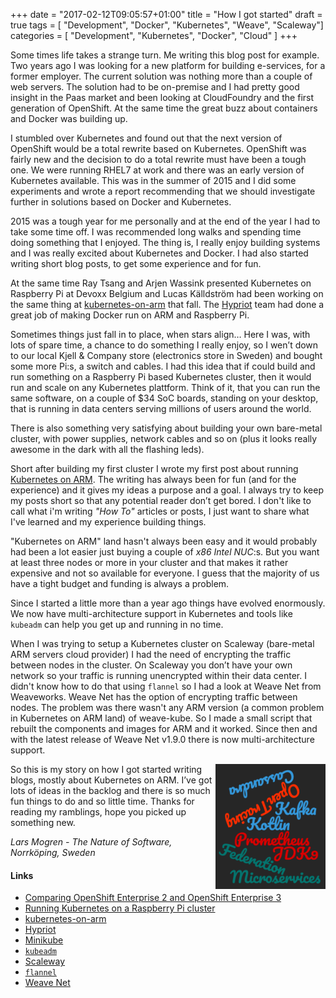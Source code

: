 +++
date = "2017-02-12T09:05:57+01:00"
title = "How I got started"
draft = true
tags = [ "Development", "Docker", "Kubernetes", "Weave", "Scaleway"]
categories = [ "Development", "Kubernetes", "Docker", "Cloud" ]
+++

Some times life takes a strange turn. Me writing this blog post for example. Two years ago I was looking for a
new platform for building e-services, for a former employer. The current solution was nothing more than a couple of web
servers. The solution had to be on-premise and I had pretty good insight in the Paas market and been looking at
CloudFoundry and the first generation of OpenShift. At the same time the great buzz about containers and Docker was
building up.

<!--more-->
I stumbled over Kubernetes and found out that the next version of OpenShift would be a total rewrite based on
Kubernetes. OpenShift was fairly new and the decision to do a total rewrite must have been a tough one. We were running
RHEL7 at work and there was an early version of Kubernetes available. This was in the summer of 2015 and I did some
experiments and wrote a report recommending that we should investigate further in solutions based on Docker and
Kubernetes.

2015 was a tough year for me personally and at the end of the year I had to take some time off. I was recommended long
walks and spending time doing something that I enjoyed. The thing is, I really enjoy building systems and I was really
excited about Kubernetes and Docker. I had also started writing short blog posts, to get some experience and for fun.

At the same time Ray Tsang and Arjen Wassink presented Kubernetes on Raspberry Pi at Devoxx Belgium and Lucas Källdström
had been working on the same thing at [kubernetes-on-arm](http://github.com/luxas/kubernetes-on-arm) that fall.
The [Hypriot](http://blog.hypriot.com/about/) team had done a great job of making Docker run on ARM and Raspberry Pi.

Sometimes things just fall in to place, when stars align… Here I was, with lots of spare time, a chance to do something
I really enjoy, so I wen’t down to our local Kjell & Company store (electronics store in Sweden) and bought some more
Pi:s, a switch and cables. I had this idea that if could build and run something on a Raspberry Pi based Kubernetes
cluster, then it would run and scale on any Kubernetes plattform. Think of it, that you can run the same software, on a
couple of $34 SoC boards, standing on your desktop, that is running in data centers serving millions of users around the
world.

There is also something very satisfying about building your own bare-metal cluster, with power supplies, network cables
and so on (plus it looks really awesome in the dark with all the flashing leds).

Short after building my first cluster I wrote my first post about running
[Kubernetes on ARM](http://larmog.github.io/2016/02/06/kubernetes-on-arm/). The writing has always been for fun (and for
the experience) and it gives my ideas a purpose and a goal. I always try to keep my posts short so that any potential
reader don’t get bored. I don't like to call what i'm writing *"How To"* articles or posts, I just want to share what
I've learned and my experience building things.

"Kubernetes on ARM" land hasn't always been easy and it would probably had been a lot easier just buying a couple of
*x86 Intel NUC*:s. But you want at least three nodes or more in your cluster and that makes it rather expensive and not
so available for everyone. I guess that the majority of us have a tight budget and funding is always a problem.

Since I started a little more than a year ago things have evolved enormously. We now have multi-architecture support in
Kubernetes and tools like `kubeadm` can help you get up and running in no time.

When I was trying to setup a Kubernetes cluster on Scaleway (bare-metal ARM servers cloud provider) I had the need of
encrypting the traffic between nodes in the cluster. On Scaleway you don’t have your own network so your traffic is
running unencrypted within their data center. I didn't know how to do that using `flannel` so I had a look at Weave Net
from Weaveworks. Weave Net has the option of encrypting traffic between nodes. The problem was there wasn't any ARM
version (a common problem in Kubernetes on ARM land) of weave-kube. So I made a small script that rebuilt the components
and images for ARM and it worked. Since then and with the latest release of Weave Net v1.9.0 there is now
multi-architecture support.

<img src="/media/wordcloud.png" style="float:right;height:200px">
So this is my story on how I got started writing blogs, mostly about Kubernetes on ARM. I’ve got lots of ideas in the
backlog and there is so much fun things to do and so little time. Thanks for reading my ramblings, hope you picked up
something new.

*Lars Mogren - The Nature of Software, Norrköping, Sweden*

#### Links

 * [Comparing OpenShift Enterprise 2 and OpenShift Enterprise 3](https://docs.openshift.com/enterprise/3.1/release_notes/v2_vs_v3.html)
 * [Running Kubernetes on a Raspberry Pi cluster](https://youtu.be/AAS5Mq9EktI)
 * [kubernetes-on-arm](http://github.com/luxas/kubernetes-on-arm)
 * [Hypriot](http://blog.hypriot.com)
 * [Minikube](https://github.com/kubernetes/minikube)
 * [`kubeadm`](https://kubernetes.io/docs/admin/kubeadm/)
 * [Scaleway](https://www.scaleway.com/)
 * [`flannel`](https://github.com/coreos/flannel)
 * [Weave Net](https://www.weave.works/products/weave-net/)


